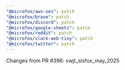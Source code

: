 ```yaml
---
"@microfox/aws-ses": patch
"@microfox/brave": patch
"@microfox/discord": patch
"@microfox/google-sheets": patch
"@microfox/reddit": patch
"@microfox/slack-web-tiny": patch
"@microfox/twitter": patch
---
```


Changes from PR #396: vwjt_slsfox_may_2025
